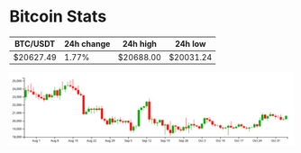 # Bitcoin Stats

BTC/USDT|24h change|24h high|24h low|
|---|---|---|---|
|$20627.49|1.77%|$20688.00|$20031.24|

<img src="./chart.svg">
